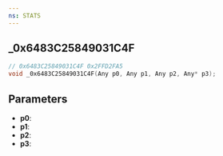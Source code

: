 ```yaml
---
ns: STATS
---
```

## _0x6483C25849031C4F

```c
// 0x6483C25849031C4F 0x2FFD2FA5
void _0x6483C25849031C4F(Any p0, Any p1, Any p2, Any* p3);
```


## Parameters
* **p0**: 
* **p1**: 
* **p2**: 
* **p3**: 

